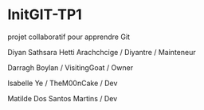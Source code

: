 # InitGIT-TP1
projet collaboratif pour apprendre Git

Diyan Sathsara Hetti Arachchcige / Diyantre / Mainteneur

Darragh Boylan / VisitingGoat / Owner

Isabelle Ye / TheM00nCake / Dev

Matilde Dos Santos Martins / Dev
